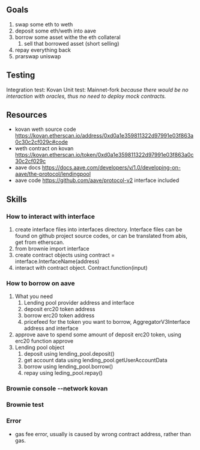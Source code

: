 ## Goals
1. swap some eth to weth
2. deposit some eth/weth into aave
3. borrow some asset withe the eth collateral
   1. sell that borrowed asset (short selling)
4. repay everything back
5. prarswap uniswap

## Testing

Integration test: Kovan
Unit test: Mainnet-fork *because there would be no interaction with oracles, thus no need to deploy mock contracts.*

## Resources
- kovan weth source code https://kovan.etherscan.io/address/0xd0a1e359811322d97991e03f863a0c30c2cf029c#code
- weth contract on kovan
https://kovan.etherscan.io/token/0xd0a1e359811322d97991e03f863a0c30c2cf029c
- aave docs https://docs.aave.com/developers/v/1.0/developing-on-aave/the-protocol/lendingpool
- aave code https://github.com/aave/protocol-v2 interface included

## Skills
### How to interact with interface
1. create interface files into interfaces directory. Interface files can be found on github project source codes, or can be translated from abis, get from etherscan.
2. from brownie import interface
3. create contract objects using contract = interface.InterfaceName(address)
4. interact with contract object. Contract.function(input)

### How to borrow on aave
1. What you need
   1. Lending pool provider address and interface 
   2. deposit erc20 token address
   3. borrow erc20 token address
   4. pricefeed for the token you want to borrow, AggregatorV3Interface address and interface
2. approve aave to spend some amount of deposit erc20 token, using erc20 function approve
3. Lending pool object
   1. deposit using lending_pool.deposit()
   2. get account data using lending_pool.getUserAccountData
   3. borrow using lending_pool.borrow()
   4. repay using leding_pool.repay()

### Brownie console --network kovan 

### Brownie test

### Error
- gas fee error, usually is caused by wrong contract address, rather than gas.